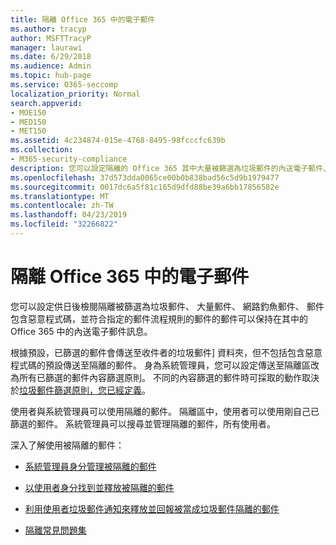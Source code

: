 ```yaml
---
title: 隔離 Office 365 中的電子郵件
ms.author: tracyp
author: MSFTTracyP
manager: laurawi
ms.date: 6/29/2018
ms.audience: Admin
ms.topic: hub-page
ms.service: O365-seccomp
localization_priority: Normal
search.appverid:
- MOE150
- MED150
- MET150
ms.assetid: 4c234874-015e-4768-8495-98fcccfc639b
ms.collection:
- M365-security-compliance
description: 您可以設定隔離的 Office 365 其中大量被篩選為垃圾郵件的內送電子郵件、 網路釣魚郵件中的內送電子郵件和惡意程式碼可以保留供日後檢閱。
ms.openlocfilehash: 37d573dda0065ce00b0b838bad56c5d9b1979477
ms.sourcegitcommit: 0017dc6a5f81c165d9dfd88be39a6bb17856582e
ms.translationtype: MT
ms.contentlocale: zh-TW
ms.lasthandoff: 04/23/2019
ms.locfileid: "32266822"
---
```

# <a name="quarantine-email-messages-in-office-365"></a>隔離 Office 365 中的電子郵件

您可以設定供日後檢閱隔離被篩選為垃圾郵件、 大量郵件、 網路釣魚郵件、 郵件包含惡意程式碼，並符合指定的郵件流程規則的郵件的郵件可以保持在其中的 Office 365 中的內送電子郵件訊息。
  
根據預設，已篩選的郵件會傳送至收件者的垃圾郵件] 資料夾，但不包括包含惡意程式碼的預設傳送至隔離的郵件。 身為系統管理員，您可以設定傳送至隔離區改為所有已篩選的郵件內容篩選原則。 不同的內容篩選的郵件時可採取的動作取決於[垃圾郵件篩選原則，您已經定義](https://go.microsoft.com/fwlink/?LinkId=799736)。
  
使用者與系統管理員可以使用隔離的郵件。 隔離區中，使用者可以使用剛自己已篩選的郵件。 系統管理員可以搜尋並管理隔離的郵件，所有使用者。
  
深入了解使用被隔離的郵件：
  
- [系統管理員身分管理被隔離的郵件](manage-quarantined-messages-and-files.md)
    
- [以使用者身分找到並釋放被隔離的郵件](find-and-release-quarantined-messages-as-a-user.md)
    
- [利用使用者垃圾郵件通知來釋放並回報被當成垃圾郵件隔離的郵件](use-spam-notifications-to-release-and-report-quarantined-messages.md)
    
- [隔離常見問題集](quarantine-faq.md)
    

